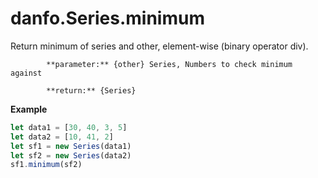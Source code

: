 # danfo.Series.minimum



Return minimum of series and other, element-wise \(binary operator div\).



            **parameter:** {other} Series, Numbers to check minimum against

            **return:** {Series}

**Example**

```javascript
let data1 = [30, 40, 3, 5]
let data2 = [10, 41, 2]
let sf1 = new Series(data1)
let sf2 = new Series(data2)
sf1.minimum(sf2)
```

